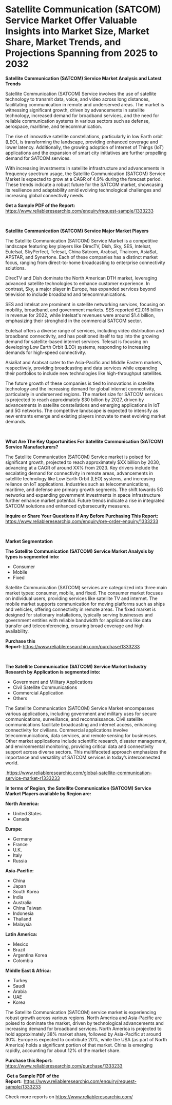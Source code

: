 <p><h1>Satellite Communication (SATCOM) Service Market Offer Valuable Insights into Market Size, Market Share, Market Trends, and Projections Spanning from 2025 to 2032</h1></p><p><strong>Satellite Communication (SATCOM) Service Market Analysis and Latest Trends</strong></p>
<p><p>Satellite Communication (SATCOM) Service involves the use of satellite technology to transmit data, voice, and video across long distances, facilitating communication in remote and underserved areas. The market is witnessing significant growth, driven by advancements in satellite technology, increased demand for broadband services, and the need for reliable communication systems in various sectors such as defense, aerospace, maritime, and telecommunication. </p><p>The rise of innovative satellite constellations, particularly in low Earth orbit (LEO), is transforming the landscape, providing enhanced coverage and lower latency. Additionally, the growing adoption of Internet of Things (IoT) applications and the expansion of smart city initiatives are further propelling demand for SATCOM services. </p><p>With increasing investments in satellite infrastructure and advancements in frequency spectrum usage, the Satellite Communication (SATCOM) Service Market is expected to grow at a CAGR of 4.9% during the forecast period. These trends indicate a robust future for the SATCOM market, showcasing its resilience and adaptability amid evolving technological challenges and increasing global connectivity needs.</p></p>
<p><strong>Get a Sample PDF of the Report:&nbsp;</strong> <a href="https://www.reliableresearchiq.com/enquiry/request-sample/1333233?utm_campaign=2324&utm_medium=2&utm_source=Github&utm_content=ia&utm_term=08042025&utm_id=satellite-communication-satcom-service">https://www.reliableresearchiq.com/enquiry/request-sample/1333233</a></p>
<p>&nbsp;</p>
<p><strong>Satellite Communication (SATCOM) Service Major Market Players</strong></p>
<p><p>The Satellite Communication (SATCOM) Service Market is a competitive landscape featuring key players like DirecTV, Dish, Sky, SES, Intelsat, Eutelsat, SkyPerfect, Telesat, China Satcom, Arabsat, Thaicom, AsiaSat, APSTAR, and Synertone. Each of these companies has a distinct market focus, ranging from direct-to-home broadcasting to enterprise connectivity solutions.</p><p>DirecTV and Dish dominate the North American DTH market, leveraging advanced satellite technologies to enhance customer experience. In contrast, Sky, a major player in Europe, has expanded services beyond television to include broadband and telecommunications.</p><p>SES and Intelsat are prominent in satellite networking services, focusing on mobility, broadband, and government markets. SES reported €2.016 billion in revenue for 2022, while Intelsat's revenues were around $1.4 billion, emphasizing their stronghold in the commercial SATCOM sector.</p><p>Eutelsat offers a diverse range of services, including video distribution and broadband connectivity, and has positioned itself to tap into the growing demand for satellite-based internet services. Telesat is focusing on developing Low Earth Orbit (LEO) systems, responding to increasing demands for high-speed connectivity.</p><p>AsiaSat and Arabsat cater to the Asia-Pacific and Middle Eastern markets, respectively, providing broadcasting and data services while expanding their portfolios to include new technologies like high-throughput satellites.</p><p>The future growth of these companies is tied to innovations in satellite technology and the increasing demand for global internet connectivity, particularly in underserved regions. The market size for SATCOM services is projected to reach approximately $30 billion by 2027, driven by advancements in satellite constellations and emerging applications in IoT and 5G networks. The competitive landscape is expected to intensify as new entrants emerge and existing players innovate to meet evolving market demands.</p></p>
<p>&nbsp;</p>
<p><strong>What Are The Key Opportunities For Satellite Communication (SATCOM) Service Manufacturers?</strong></p>
<p><p>The Satellite Communication (SATCOM) Service market is poised for significant growth, projected to reach approximately $XX billion by 2030, advancing at a CAGR of around XX% from 2023. Key drivers include the escalating demand for connectivity in remote areas, advancements in satellite technology like Low Earth Orbit (LEO) systems, and increasing reliance on IoT applications. Industries such as telecommunications, maritime, and defense are primary growth segments. The shift towards 5G networks and expanding government investments in space infrastructure further enhance market potential. Future trends indicate a rise in integrated SATCOM solutions and enhanced cybersecurity measures.</p></p>
<p><strong>Inquire or Share Your Questions If Any Before Purchasing This Report:</strong> <a href="https://www.reliableresearchiq.com/enquiry/pre-order-enquiry/1333233?utm_campaign=2324&utm_medium=2&utm_source=Github&utm_content=ia&utm_term=08042025&utm_id=satellite-communication-satcom-service">https://www.reliableresearchiq.com/enquiry/pre-order-enquiry/1333233</a></p>
<p>&nbsp;</p>
<p><strong>Market Segmentation</strong></p>
<p><strong>The Satellite Communication (SATCOM) Service Market Analysis by types is segmented into:</strong></p>
<p><ul><li>Consumer</li><li>Mobile</li><li>Fixed</li></ul></p>
<p><p>Satellite Communication (SATCOM) services are categorized into three main market types: consumer, mobile, and fixed. The consumer market focuses on individual users, providing services like satellite TV and internet. The mobile market supports communication for moving platforms such as ships and vehicles, offering connectivity in remote areas. The fixed market is designed for stationary installations, typically serving businesses and government entities with reliable bandwidth for applications like data transfer and teleconferencing, ensuring broad coverage and high availability.</p></p>
<p><strong>Purchase this Report:&nbsp;</strong><a href="https://www.reliableresearchiq.com/purchase/1333233?utm_campaign=2324&utm_medium=2&utm_source=Github&utm_content=ia&utm_term=08042025&utm_id=satellite-communication-satcom-service">https://www.reliableresearchiq.com/purchase/1333233</a></p>
<p>&nbsp;</p>
<p><strong>The Satellite Communication (SATCOM) Service Market Industry Research by Application is segmented into:</strong></p>
<p><ul><li>Government and Military Applications</li><li>Civil Satellite Communications</li><li>Commercial Application</li><li>Others</li></ul></p>
<p><p>The Satellite Communication (SATCOM) Service Market encompasses various applications, including government and military uses for secure communications, surveillance, and reconnaissance. Civil satellite communications facilitate broadcasting and internet access, enhancing connectivity for civilians. Commercial applications involve telecommunications, data services, and remote sensing for businesses. Other market applications include scientific research, disaster management, and environmental monitoring, providing critical data and connectivity support across diverse sectors. This multifaceted approach emphasizes the importance and versatility of SATCOM services in today’s interconnected world.</p></p>
<p><a href="https://www.reliableresearchiq.com/global-satellite-communication-service-market-r1333233?utm_campaign=2324&utm_medium=2&utm_source=Github&utm_content=ia&utm_term=08042025&utm_id=satellite-communication-satcom-service">&nbsp;https://www.reliableresearchiq.com/global-satellite-communication-service-market-r1333233</a></p>
<p><strong>In terms of Region, the Satellite Communication (SATCOM) Service Market Players available by Region are:</strong></p>
<p>
    <p> <strong> North America: </strong>
        <ul>
            <li>United States</li>
            <li>Canada</li>
        </ul>
        </p> 
    <p> <strong> Europe: </strong>
        <ul>
            <li>Germany</li>
            <li>France</li>
            <li>U.K.</li>
            <li>Italy</li>
            <li>Russia</li>
        </ul>
        </p> 
    <p> <strong> Asia-Pacific: </strong>
        <ul>
            <li>China</li>
            <li>Japan</li>
            <li>South Korea</li>
            <li>India</li>
            <li>Australia</li>
            <li>China Taiwan</li>
            <li>Indonesia</li>
            <li>Thailand</li>
            <li>Malaysia</li>
        </ul>
        </p> 
    <p> <strong> Latin America: </strong>
        <ul>
            <li>Mexico</li>
            <li>Brazil</li>
            <li>Argentina Korea</li>
            <li>Colombia</li>
        </ul>
        </p> 
    <p> <strong> Middle East & Africa: </strong>
        <ul>
            <li>Turkey</li>
            <li>Saudi</li>
            <li>Arabia</li>
            <li>UAE</li>
            <li>Korea</li>
        </ul>
    </p>
    </p>
<p><p>The Satellite Communication (SATCOM) service market is experiencing robust growth across various regions. North America and Asia-Pacific are poised to dominate the market, driven by technological advancements and increasing demand for broadband services. North America is projected to hold approximately 38% market share, followed by Asia-Pacific at around 30%. Europe is expected to contribute 20%, while the USA (as part of North America) holds a significant portion of that market. China is emerging rapidly, accounting for about 12% of the market share.</p></p>
<p><strong>Purchase this Report: </strong><a href="https://www.reliableresearchiq.com/purchase/1333233?utm_campaign=2324&utm_medium=2&utm_source=Github&utm_content=ia&utm_term=08042025&utm_id=satellite-communication-satcom-service">https://www.reliableresearchiq.com/purchase/1333233</a></p>
<p>&nbsp;<strong>Get a Sample PDF of the Report:&nbsp;&nbsp;</strong><a href="https://www.reliableresearchiq.com/enquiry/request-sample/1333233?utm_campaign=2324&utm_medium=2&utm_source=Github&utm_content=ia&utm_term=08042025&utm_id=satellite-communication-satcom-service">https://www.reliableresearchiq.com/enquiry/request-sample/1333233</a></p>
<p><strong></strong></p>
<p>Check more reports on <a href="https://www.reliableresearchiq.com/?utm_campaign=2324&utm_medium=2&utm_source=Github&utm_content=ia&utm_term=08042025&utm_id=satellite-communication-satcom-service">https://www.reliableresearchiq.com/</a></p>